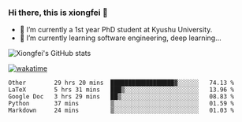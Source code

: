 ### Hi there, this is xiongfei 👋


- 🔭 I’m currently a 1st year PhD student at Kyushu University.
- 🌱 I’m currently learning software engineering, deep learning...

<!--
**Toma62299781/Toma62299781** is a ✨ _special_ ✨ repository because its `README.md` (this file) appears on your GitHub profile.
Here are some ideas to get you started:
-->

![Xiongfei's GitHub stats](https://github-readme-stats.vercel.app/api?username=Toma62299781)


[![wakatime](https://wakatime.com/badge/user/9e8d5516-d162-43e7-9563-87295d455a71.svg)](https://wakatime.com/@9e8d5516-d162-43e7-9563-87295d455a71)

<!--START_SECTION:waka-->
```text
Other        29 hrs 20 mins  ██████████████████▓░░░░░░   74.13 % 
LaTeX        5 hrs 31 mins   ███▒░░░░░░░░░░░░░░░░░░░░░   13.96 % 
Google Doc   3 hrs 29 mins   ██▒░░░░░░░░░░░░░░░░░░░░░░   08.83 % 
Python       37 mins         ▒░░░░░░░░░░░░░░░░░░░░░░░░   01.59 % 
Markdown     24 mins         ▒░░░░░░░░░░░░░░░░░░░░░░░░   01.03 % 
```
<!--END_SECTION:waka-->


